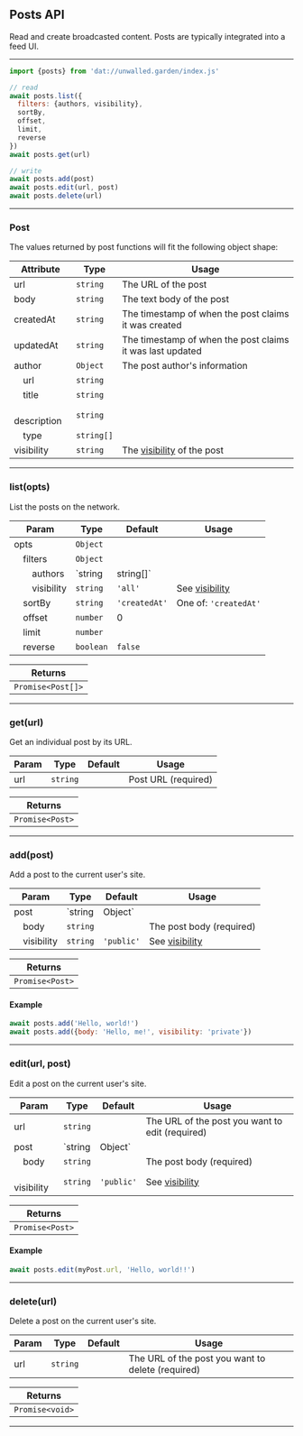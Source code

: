 ## Posts API

Read and create broadcasted content. Posts are typically integrated into a feed UI.

---

```js
import {posts} from 'dat://unwalled.garden/index.js'

// read
await posts.list({
  filters: {authors, visibility},
  sortBy,
  offset,
  limit,
  reverse
})
await posts.get(url)

// write
await posts.add(post)
await posts.edit(url, post)
await posts.delete(url)
```

---

### Post

The values returned by post functions will fit the following object shape:

|Attribute|Type|Usage|
|-|-|-|
|url|`string`|The URL of the post|
|body|`string`|The text body of the post|
|createdAt|`string`|The timestamp of when the post claims it was created|
|updatedAt|`string`|The timestamp of when the post claims it was last updated|
|author|`Object`|The post author's information|
|&emsp;url|`string`||
|&emsp;title|`string`||
|&emsp;description|`string`||
|&emsp;type|`string[]`||
|visibility|`string`|The [visibility](/docs/common-fields#visibility) of the post|

---

### list(opts)

List the posts on the network.

|Param|Type|Default|Usage|
|-|-|-|-|
|opts|`Object`|||
|&emsp;filters|`Object`|||
|&emsp;&emsp;authors|`string|string[]`||Site URLs|
|&emsp;&emsp;visibility|`string`|`'all'`|See [visibility](/docs/common-fields#visibility)|
|&emsp;sortBy|`string`|`'createdAt'`|One of: `'createdAt'`|
|&emsp;offset|`number`|0||
|&emsp;limit|`number`|||
|&emsp;reverse|`boolean`|`false`||

|Returns|
|-|
|`Promise<Post[]>`|

---

### get(url)

Get an individual post by its URL.

|Param|Type|Default|Usage|
|-|-|-|-|
|url|`string`||Post URL (required)|

|Returns|
|-|
|`Promise<Post>`|

---

### add(post)

Add a post to the current user's site.

|Param|Type|Default|Usage|
|-|-|-|-|
|post|`string|Object`||If a string, specifies the body (required)|
|&emsp;body|`string`||The post body (required)|
|&emsp;visibility|`string`|`'public'`|See [visibility](/docs/common-fields#visibility)|

|Returns|
|-|
|`Promise<Post>`|

#### Example

```js
await posts.add('Hello, world!')
await posts.add({body: 'Hello, me!', visibility: 'private'})
```

---

### edit(url, post)

Edit a post on the current user's site.

|Param|Type|Default|Usage|
|-|-|-|-|
|url|`string`||The URL of the post you want to edit (required)|
|post|`string|Object`||If a string, specifies the body (required)|
|&emsp;body|`string`||The post body (required)|
|&emsp;visibility|`string`|`'public'`|See [visibility](/docs/common-fields#visibility)|

|Returns|
|-|
|`Promise<Post>`|

#### Example

```js
await posts.edit(myPost.url, 'Hello, world!!')
```

---

### delete(url)

Delete a post on the current user's site.

|Param|Type|Default|Usage|
|-|-|-|-|
|url|`string`||The URL of the post you want to delete (required)|

|Returns|
|-|
|`Promise<void>`|

---